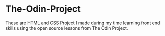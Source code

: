 # The-Odin-Project
These are HTML and CSS Project I made during my time learning front end skills using the open source lessons from The Odin Project. 
